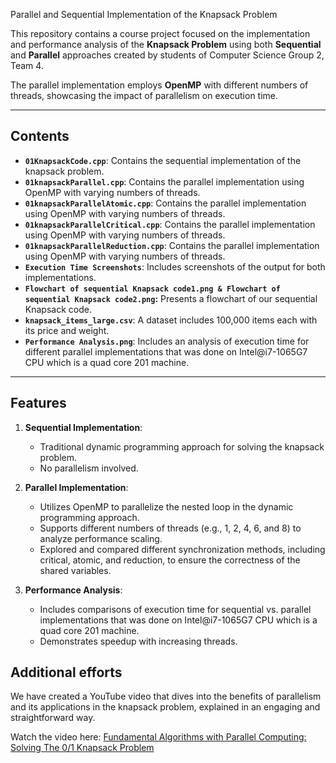 Parallel and Sequential Implementation of the Knapsack Problem

This repository contains a course project focused on the implementation and performance analysis of the **Knapsack Problem** using both **Sequential** and **Parallel** approaches created by students of Computer Science Group 2, Team 4.

The parallel implementation employs **OpenMP** with different numbers of threads, showcasing the impact of parallelism on execution time.

---

## Contents
- **`01KnapsackCode.cpp`**: Contains the sequential implementation of the knapsack problem.
- **`01knapsackParallel.cpp`**: Contains the parallel implementation using OpenMP with varying numbers of threads.
- **`01knapsackParallelAtomic.cpp`**: Contains the parallel implementation using OpenMP with varying numbers of threads.
- **`01knapsackParallelCritical.cpp`**: Contains the parallel implementation using OpenMP with varying numbers of threads.
- **`01knapsackParallelReduction.cpp`**: Contains the parallel implementation using OpenMP with varying numbers of threads.
- **`Execution Time Screenshots`**: Includes screenshots of the output for both implementations.
- **`Flowchart of sequential Knapsack code1.png & Flowchart of sequential Knapsack code2.png`:** Presents a flowchart of our sequential Knapsack code.
- **`knapsack_items_large.csv`**: A dataset includes 100,000 items each with its price and weight.   
- **`Performance Analysis.png`**: Includes an analysis of execution time for different parallel implementations that was done on Intel@i7-1065G7 CPU which is a quad core 201 machine.



---

## Features
1. **Sequential Implementation**:
   - Traditional dynamic programming approach for solving the knapsack problem.
   - No parallelism involved.

2. **Parallel Implementation**:
   - Utilizes OpenMP to parallelize the nested loop in the dynamic programming approach.
   - Supports different numbers of threads (e.g., 1, 2, 4, 6, and 8) to analyze performance scaling.
   - Explored and compared different synchronization methods, including critical, atomic, and reduction, to ensure the correctness of the shared variables. 

3. **Performance Analysis**:
   - Includes comparisons of execution time for sequential vs. parallel implementations that was done on Intel@i7-1065G7 CPU which is a quad core 201
machine.
   - Demonstrates speedup with increasing threads.
  
## Additional efforts 
We have created a YouTube video that dives into the benefits of parallelism and its applications in the knapsack problem, explained in an engaging and straightforward way.

Watch the video here: [Fundamental Algorithms with Parallel Computing: Solving The 0/1 Knapsack Problem](https://youtu.be/3zOHFSXcGu4?si=zkDv9r_dDiex9Z8I)
